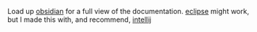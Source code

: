 Load up [obsidian](obsidian.md) for a full view of the documentation.
[eclipse](eclipse.md) might work, but I made this with, and recommend, [intellij](intellij.md)